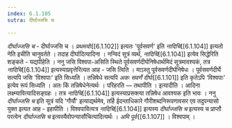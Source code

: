 ```yaml
---
index: 6.1.105
sutra: दीर्घाज्जसि च

---
```

_दीर्घाज्जसि च_ - दीर्घाज्जसि च । _प्रथमयोः_[[6.1.102]] इत्यतः 'पूर्वसवर्ण' इति _नादिचि_[[6.1.104]] इत्यतो नेति इचीति चानुवर्तते । तदाह दीर्घादित्यादिना । नन्विदं सूत्रं व्यर्थं, _नादिचि_[[6.1.104]] इत्येव सिद्धेरिति शङ्कते - यद्यपीहेति । ननु जसि विश्वपा-असिति स्थिते पूर्वसवर्णदीर्घनिषेधार्थमिदं सूत्रमावश्यकं, तत्र _नादिचि_[[6.1.104]] इत्यस्याप्रवृत्तेरित्यत आह - जसि त्विति । माऽस्तु पूर्वसवर्णदीर्घनिषेधः । पूर्वसवर्णदीर्घे सत्यपि जसि 'विश्वपाः' इति सिध्यति । तन्निषेधे सत्यपि _अकः सवर्णे दीर्घः_[[6.1.101]] इति कृतेऽपि 'विश्वपाः' इत्येव रूपं सिध्यति । अतः किं तन्निषेधेनेत्यर्थः । परिहरति — तथापीति । इत्यादीति । आदिना लक्ष्म्यावित्यादिसङ्ग्रहः । तत्र _नादिचि_[[6.1.104]] इत्यस्याप्रसक्त्या तन्निषेध आवश्यक इति भावः । ननु _दीर्घाज्जसि च_ इति सूत्रं यदि 'गौर्यौ' इत्याद्यर्थमेव, तर्हि ईदन्ताधिकारे गौरीशब्दनिरूपणावसर एव तदुपन्यासो युक्त इत्यत आह - इहापीति । विश्वपावित्यत्र _नादिचि_[[6.1.104]] इत्यस्य _दीर्घाज्जसि च_ इत्यस्य च प्राप्तौ परत्वेन _दीर्घाज्जसि च_ इत्यस्यैवोपन्यासौचित्यादित्यर्थः । _अमि पूर्वः_[[6.1.107]] । विश्वपाम् ।